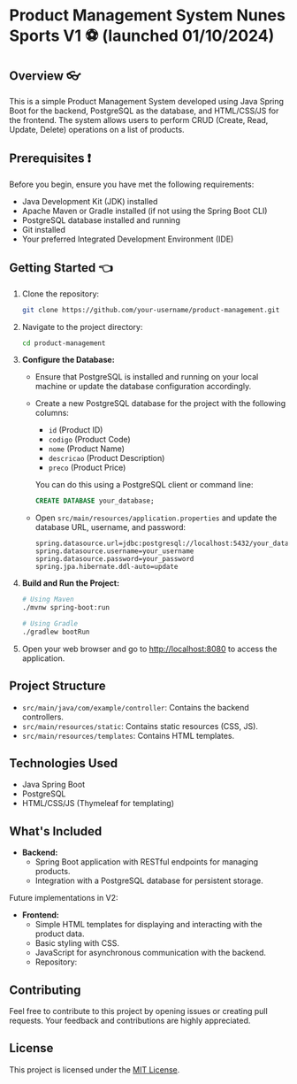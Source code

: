 # Product Management System Nunes Sports V1 :soccer: (launched 01/10/2024)

## Overview :eyeglasses:

This is a simple Product Management System developed using Java Spring Boot for the backend, PostgreSQL as the database, and HTML/CSS/JS for the frontend. The system allows users to perform CRUD (Create, Read, Update, Delete) operations on a list of products.

## Prerequisites :exclamation:

Before you begin, ensure you have met the following requirements:

- Java Development Kit (JDK) installed
- Apache Maven or Gradle installed (if not using the Spring Boot CLI)
- PostgreSQL database installed and running
- Git installed
- Your preferred Integrated Development Environment (IDE)

## Getting Started :point_left:

1. Clone the repository:

    ```bash
    git clone https://github.com/your-username/product-management.git
    ```

2. Navigate to the project directory:

    ```bash
    cd product-management
    ```

3. **Configure the Database:**

    - Ensure that PostgreSQL is installed and running on your local machine or update the database configuration accordingly.
    
    - Create a new PostgreSQL database for the project with the following columns:

        - `id` (Product ID)
        - `codigo` (Product Code)
        - `nome` (Product Name)
        - `descricao` (Product Description)
        - `preco` (Product Price)

        You can do this using a PostgreSQL client or command line:

        ```sql
        CREATE DATABASE your_database;
        ```

    - Open `src/main/resources/application.properties` and update the database URL, username, and password:

        ```properties
        spring.datasource.url=jdbc:postgresql://localhost:5432/your_database
        spring.datasource.username=your_username
        spring.datasource.password=your_password
        spring.jpa.hibernate.ddl-auto=update
        ```

4. **Build and Run the Project:**

    ```bash
    # Using Maven
    ./mvnw spring-boot:run

    # Using Gradle
    ./gradlew bootRun
    ```

5. Open your web browser and go to [http://localhost:8080](http://localhost:8080) to access the application.

## Project Structure

- `src/main/java/com/example/controller`: Contains the backend controllers.
- `src/main/resources/static`: Contains static resources (CSS, JS).
- `src/main/resources/templates`: Contains HTML templates.

## Technologies Used

- Java Spring Boot
- PostgreSQL
- HTML/CSS/JS (Thymeleaf for templating)

## What's Included

- **Backend:**
    - Spring Boot application with RESTful endpoints for managing products.
    - Integration with a PostgreSQL database for persistent storage.

Future implementations in V2:
- **Frontend:**
    - Simple HTML templates for displaying and interacting with the product data.
    - Basic styling with CSS.
    - JavaScript for asynchronous communication with the backend.
    - Repository:  

## Contributing

Feel free to contribute to this project by opening issues or creating pull requests. Your feedback and contributions are highly appreciated.

## License

This project is licensed under the [MIT License](LICENSE).
